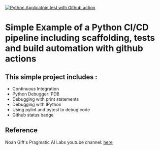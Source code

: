 [![Python Applicatoin test with Github action](https://github.com/ChristopherCochet/debug-python-example/actions/workflows/blank.yml/badge.svg)](https://github.com/ChristopherCochet/debug-python-example/actions/workflows/blank.yml)
# Simple Example of a Python CI/CD pipeline including scaffolding, tests and build automation with github actions 

## This simple project includes : 
* Continuous Integration 
* Python Debugger: PDB 
* Debugging with print statements 
* Debugging with IPython 
* Using pylint and pytest to debug code
* Github status badge

## Reference
Noah Gift's Pragmatic AI Labs youtube channel: [here](https://www.youtube.com/watch?v=gxiloECFBZ8)
